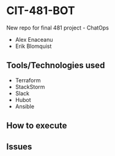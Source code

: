 # CIT-481-BOT
New repo for final 481 project - ChatOps
- Alex Enaceanu
- Erik Blomquist

## Tools/Technologies used
- Terraform
- StackStorm
- Slack
- Hubot
- Ansible

## How to execute

## Issues